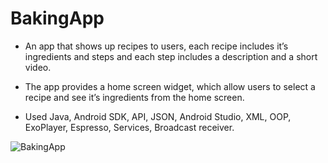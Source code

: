 # BakingApp

- An app that shows up recipes to users, each recipe includes it’s ingredients and steps and each step includes a description and a short video.

- The app provides a home screen widget, which allow users to select a recipe and see it’s ingredients from the home screen.

- Used Java, Android SDK, API, JSON, Android Studio, XML, OOP, ExoPlayer, Espresso, Services, Broadcast receiver.

 ![BakingApp](https://media.giphy.com/media/2rAHEcDRXFxcHbnXCG/giphy.gif) 
